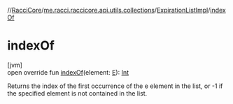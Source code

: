 //[RacciCore](../../../index.md)/[me.racci.raccicore.api.utils.collections](../index.md)/[ExpirationListImpl](index.md)/[indexOf](index-of.md)

# indexOf

[jvm]\
open override fun [indexOf](index-of.md)(element: [E](index.md)): [Int](https://kotlinlang.org/api/latest/jvm/stdlib/kotlin/-int/index.html)

Returns the index of the first occurrence of the e element in the list, or -1 if the specified element is not contained in the list.
